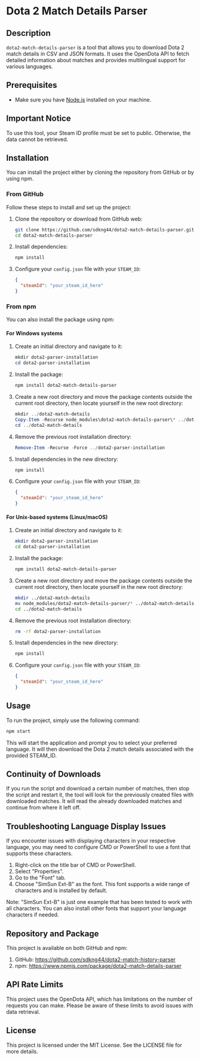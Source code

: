 # Dota 2 Match Details Parser

## Description
`dota2-match-details-parser` is a tool that allows you to download Dota 2 match details in CSV and JSON formats. It uses the OpenDota API to fetch detailed information about matches and provides multilingual support for various languages.


## Prerequisites
- Make sure you have [Node.js](https://nodejs.org/) installed on your machine.


## Important Notice
To use this tool, your Steam ID profile must be set to public. Otherwise, the data cannot be retrieved.


## Installation
You can install the project either by cloning the repository from GitHub or by using npm.

### From GitHub
Follow these steps to install and set up the project:

1. Clone the repository or download from GitHub web:
    ```bash
    git clone https://github.com/sdkng44/dota2-match-details-parser.git
    cd dota2-match-details-parser
    ```

2. Install dependencies:
    ```bash
    npm install
    ```

3. Configure your `config.json` file with your `STEAM_ID`:
    ```json
    {
      "steamId": "your_steam_id_here"
    }
    ```

### From npm
You can also install the package using npm:

#### For Windows systems

1. Create an initial directory and navigate to it:
    ```powershell
    mkdir dota2-parser-installation
    cd dota2-parser-installation
    ```

2. Install the package:
    ```powershell
    npm install dota2-match-details-parser
    ```

3. Create a new root directory and move the package contents outside the current root directory, then locate yourself in the new root directory:
    ```powershell
    mkdir ../dota2-match-details
    Copy-Item -Recurse node_modules\dota2-match-details-parser\* ../dota2-match-details/
    cd ../dota2-match-details
    ```

4. Remove the previous root installation directory:
    ```powershell
    Remove-Item -Recurse -Force ../dota2-parser-installation
    ```

5. Install dependencies in the new directory:
    ```powershell
    npm install
    ```

6. Configure your `config.json` file with your `STEAM_ID`:
    ```json
    {
      "steamId": "your_steam_id_here"
    }
    ```



#### For Unix-based systems (Linux/macOS)

1. Create an initial directory and navigate to it:
    ```bash
    mkdir dota2-parser-installation
    cd dota2-parser-installation
    ```

2. Install the package:
    ```bash
    npm install dota2-match-details-parser
    ```

3. Create a new root directory and move the package contents outside the current root directory, then locate yourself in the new root directory:
    ```bash
    mkdir ../dota2-match-details
    mv node_modules/dota2-match-details-parser/* ../dota2-match-details/
    cd ../dota2-match-details
    ```

4. Remove the previous root installation directory:
    ```bash
    rm -rf dota2-parser-installation
    ```

5. Install dependencies in the new directory:
    ```bash
    npm install
    ```

6. Configure your `config.json` file with your `STEAM_ID`:
    ```json
    {
      "steamId": "your_steam_id_here"
    }
    ```


	
## Usage
To run the project, simply use the following command:
```bash
npm start
```
This will start the application and prompt you to select your preferred language. It will then download the Dota 2 match details associated with the provided STEAM_ID.


## Continuity of Downloads
If you run the script and download a certain number of matches, then stop the script and restart it, the tool will look for the previously created files with downloaded matches. It will read the already downloaded matches and continue from where it left off.


## Troubleshooting Language Display Issues
If you encounter issues with displaying characters in your respective language, you may need to configure CMD or PowerShell to use a font that supports these characters.

1. Right-click on the title bar of CMD or PowerShell.
2. Select "Properties".
3. Go to the "Font" tab.
4. Choose "SimSun Ext-B" as the font. This font supports a wide range of characters and is installed by default.

Note: "SimSun Ext-B" is just one example that has been tested to work with all characters. You can also install other fonts that support your language characters if needed.


## Repository and Package
This project is available on both GitHub and npm:

1. GitHub: https://github.com/sdkng44/dota2-match-history-parser
2. npm: https://www.npmjs.com/package/dota2-match-details-parser


## API Rate Limits
This project uses the OpenDota API, which has limitations on the number of requests you can make. Please be aware of these limits to avoid issues with data retrieval.


## License
This project is licensed under the MIT License. See the LICENSE file for more details.

